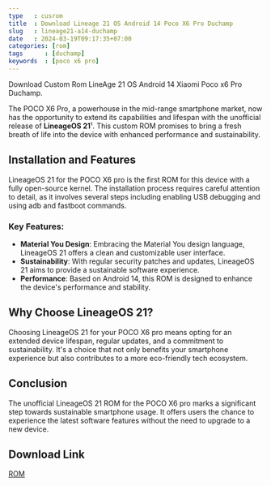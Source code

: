 ```yaml
---
type   : cusrom
title  : Download Lineage 21 OS Android 14 Poco X6 Pro Duchamp
slug   : lineage21-a14-duchamp
date   : 2024-03-19T09:17:35+07:00
categories: [rom]
tags      : [duchamp]
keywords  : [poco x6 pro]
---
```


Download Custom Rom LineAge 21 OS Android 14 Xiaomi Poco x6 Pro Duchamp.

The POCO X6 Pro, a powerhouse in the mid-range smartphone market, now has the opportunity to extend its capabilities and lifespan with the unofficial release of **LineageOS 21**¹. This custom ROM promises to bring a fresh breath of life into the device with enhanced performance and sustainability.

## Installation and Features
LineageOS 21 for the POCO X6 pro is the first ROM for this device with a fully open-source kernel. The installation process requires careful attention to detail, as it involves several steps including enabling USB debugging and using adb and fastboot commands.

### Key Features:
- **Material You Design**: Embracing the Material You design language, LineageOS 21 offers a clean and customizable user interface.
- **Sustainability**: With regular security patches and updates, LineageOS 21 aims to provide a sustainable software experience.
- **Performance**: Based on Android 14, this ROM is designed to enhance the device's performance and stability.

## Why Choose LineageOS 21?
Choosing LineageOS 21 for your POCO X6 pro means opting for an extended device lifespan, regular updates, and a commitment to sustainability. It's a choice that not only benefits your smartphone experience but also contributes to a more eco-friendly tech ecosystem.

## Conclusion
The unofficial LineageOS 21 ROM for the POCO X6 pro marks a significant step towards sustainable smartphone usage. It offers users the chance to experience the latest software features without the need to upgrade to a new device.

## Download Link
[ROM](/)


